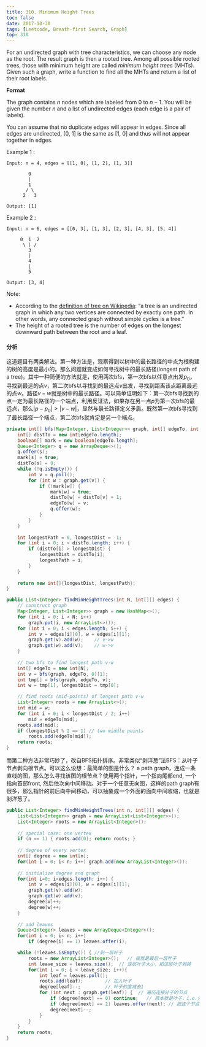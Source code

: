 ```yaml
---
title: 310. Minimum Height Trees
toc: false
date: 2017-10-30
tags: [Leetcode, Breath-first Search, Graph]
top: 310
---
```


For an undirected graph with tree characteristics, we can choose any node as the root. The result graph is then a rooted tree. Among all possible rooted trees, those with minimum height are called *minimum height trees* (MHTs). Given such a graph, write a function to find all the MHTs and return a list of their root labels.

**Format**

The graph contains $n$ nodes which are labeled from 0 to $n - 1$. You will be given the number $n$ and a list of undirected edges (each edge is a pair of labels).

You can assume that no duplicate edges will appear in edges. Since all edges are undirected, [0, 1] is the same as [1, 0] and thus will not appear together in edges.

Example 1 :

```
Input: n = 4, edges = [[1, 0], [1, 2], [1, 3]]

        0
        |
        1
       / \
      2   3 

Output: [1]
```

Example 2 :

```
Input: n = 6, edges = [[0, 3], [1, 3], [2, 3], [4, 3], [5, 4]]

     0  1  2
      \ | /
        3
        |
        4
        |
        5 

Output: [3, 4]
```

Note:

* According to the <a href="https://en.wikipedia.org/wiki/Tree_(graph_theory)">definition of tree on Wikipedia</a>: “a tree is an undirected graph in which any two vertices are connected by exactly one path. In other words, any connected graph without simple cycles is a tree.”
* The height of a rooted tree is the number of edges on the longest downward path between the root and a leaf.


#### 分析

这道题目有两类解法。第一种方法是，观察得到以树中的最长路径的中点为根构建的树的高度是最小的。那么问题就变成如何寻找树中的最长路径(longest path of a tree)。其中一种简便的方法就是，使用两次bfs，第一次bfs以任意点出发$p_0$，寻找到最远的点$v$，第二次bfs以寻找到的最远点$v$出发，寻找到距离该点距离最远的点$w$。路径$v-w$就是树中的最长路径。可以简单证明如下：第一次bfs寻找到的点一定为最长路径的一个端点，利用反证法，如果存在另一点$p$为第一次bfs的最远点，那么$|p-p_0| > |v-w|$，显然与最长路径定义矛盾。既然第一次bfs寻找到了最长路径一个端点，第二次bfs就肯定是另一个端点。


```Java
private int[] bfs(Map<Integer, List<Integer>> graph, int[] edgeTo, int s) {
    int[] distTo = new int[edgeTo.length];
    boolean[] mark = new boolean[edgeTo.length];
    Queue<Integer> q = new ArrayDeque<>();
    q.offer(s);
    mark[s] = true;
    distTo[s] = 0;
    while (!q.isEmpty()) {
        int v = q.poll();
        for (int w : graph.get(v)) {
            if (!mark[w]) {
                mark[w] = true;
                distTo[w] = distTo[v] + 1;
                edgeTo[w] = v;
                q.offer(w);
            }
        }
    }
    
    int longestPath = 0, longestDist = -1;
    for (int i = 0; i < distTo.length; i++) {
        if (distTo[i] > longestDist) {
            longestDist = distTo[i];
            longestPath = i;
        }
    }
    
    return new int[]{longestDist, longestPath};
}

public List<Integer> findMinHeightTrees(int N, int[][] edges) {
    // construct graph
    Map<Integer, List<Integer>> graph = new HashMap<>();
    for (int i = 0; i < N; i++)
        graph.put(i, new ArrayList<>());
    for (int i = 0; i < edges.length; i++) {
        int v = edges[i][0], w = edges[i][1];
        graph.get(v).add(w);    // v->w
        graph.get(w).add(v);    // w->v
    }
    
    // two bfs to find longest path v-w
    int[] edgeTo = new int[N];
    int v = bfs(graph, edgeTo, 0)[1];
    int tmp[] = bfs(graph, edgeTo, v);
    int w = tmp[1], longestDist = tmp[0];

    // find roots (mid-points) of longest path v-w
    List<Integer> roots = new ArrayList<>();
    int mid = w;
    for (int i = 0; i < longestDist / 2; i++)
        mid = edgeTo[mid];
    roots.add(mid);
    if (longestDist % 2 == 1) // two middle points
        roots.add(edgeTo[mid]);
    return roots;
}
```

而第二种方法非常巧妙了，改自BFS拓扑排序。非常类似“剥洋葱”法BFS：从叶子节点剥向根节点。可以这么设想：最简单的图是什么？ a path graph，连成一条直线的图，那么怎么寻找该图的根节点？使用两个指针，一个指向尾部end, 一个指向首部front, 然后依次向中间移动。对于一个任意无向图，这样的path graph有很多，那么指针的前后向中间移动，可以抽象成一个外面的面向中间收缩，也就是剥洋葱了。

```Java
public List<Integer> findMinHeightTrees(int n, int[][] edges) {
    List<List<Integer>> graph = new ArrayList<List<Integer>>();
    List<Integer> roots = new ArrayList<Integer>();
    
    // special case: one vertex
    if (n == 1) { roots.add(0); return roots; }
    
    // degree of every vertex
    int[] degree = new int[n];
    for(int i = 0; i< n; i++) graph.add(new ArrayList<Integer>());
    
    // initialize degree and graph
    for(int i=0; i<edges.length; i++) {
        int v = edges[i][0], w = edges[i][1];
        graph.get(v).add(w);
        graph.get(w).add(v);
        degree[v]++;
        degree[w]++;
    }        
        
    // add leaves
    Queue<Integer> leaves = new ArrayDeque<Integer>();
    for(int i = 0; i< n; i++) 
        if (degree[i] == 1) leaves.offer(i);

    while (!leaves.isEmpty()) { //剥一层叶子
        roots = new ArrayList<Integer>();   // 根就是最后一层叶子
        int leave_size = leaves.size();  // 这层叶子大小，把这层叶子剥掉
        for(int i = 0; i < leave_size; i++){
            int leaf = leaves.poll();  
            roots.add(leaf);        // 加入叶子
            degree[leaf]--;         // 叶子的度减去1
            for (int next : graph.get(leaf)) {  // 遍历连接叶子的节点
                if (degree[next] == 0) continue;   // 原本就是叶子，i.e.外层
                if (degree[next] == 2) leaves.offer(next); // 把这个节点变成叶子
                degree[next]--;
            }
        }      	
    }
    return roots;
}
```
